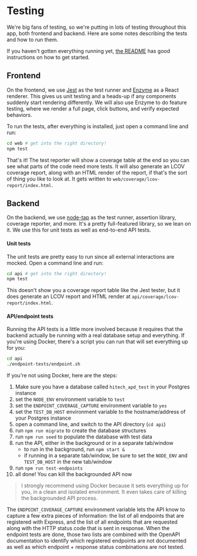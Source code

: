 # Testing

We're big fans of testing, so we're putting in lots of testing throughout this
app, both frontend and backend. Here are some notes describing the tests and
how to run them.

If you haven't gotten everything running yet, [the README](../README.md) has
good instructions on how to get started.

## Frontend

On the frontend, we use [Jest](https://facebook.github.io/jest/) as the test
runner and [Enzyme](http://airbnb.io/enzyme/) as a React renderer. This gives
us unit testing and a heads-up if any components suddenly start rendering
differently. We will also use Enzyme to do feature testing, where we render
a full page, click buttons, and verify expected behaviors.

To run the tests, after everything is installed, just open a command line
and run:

```bash
cd web # get into the right directory!
npm test
```

That's it! The test reporter will show a coverage table at the end so you
can see what parts of the code need more tests. It will also generate an
LCOV coverage report, along with an HTML render of the report, if that's the
sort of thing you like to look at. It gets written to
`web/coverage/lcov-report/index.html`.

## Backend

On the backend, we use [node-tap](http://www.node-tap.org/) as the test runner,
assertion library, coverage reporter, and more. It's a pretty full-featured
library, so we lean on it. We use this for unit tests as well as end-to-end
API tests.

#### Unit tests

The unit tests are pretty easy to run since all external interactions are
mocked. Open a command line and run:

```bash
cd api # get into the right directory!
npm test
```

This doesn't show you a coverage report table like the Jest tester, but it does
generate an LCOV report and HTML render at `api/coverage/lcov-report/index.html`.

#### API/endpoint tests

Running the API tests is a little more involved because it requires that the
backend actually be running with a real database setup and everything. If
you're using Docker, there's a script you can run that will set everything up
for you:

```bash
cd api
./endpoint-tests/endpoint.sh
```

If you're not using Docker, here are the steps:

1. Make sure you have a database called `hitech_apd_test` in your Postgres instance
2. set the `NODE_ENV` environment variable to `test`
3. set the `ENDPOINT_COVERAGE_CAPTURE` environment variable to `yes`
4. set the `TEST_DB_HOST` environment variable to the hostname/address of your Postgres instance
5. open a command line, and switch to the API directory (`cd api`)
6. run `npm run migrate` to create the database structures
7. run `npm run seed` to populate the database with test data
8. run the API, either in the background or in a separate tab/window
   * to run in the background, run `npm start &`
   * if running in a separate tab/window, be sure to set the `NODE_ENV` and `TEST_DB_HOST` in the new tab/window
9. run `npm run test-endpoints`
10. all done! You can kill the backgrounded API now

> I strongly recommend using Docker because it sets everything up for you, in
> a clean and isolated environment. It even takes care of killing the backgrounded
> API process.

The `ENDPOINT_COVERAGE_CAPTURE` environment variable lets the API know to capture
a few extra pieces of information: the list of all endpoints that are registered
with Express, and the list of all endpoints that are requested along with the HTTP
status code that is sent in response. When the endpoint tests are done, those two
lists are combined with the OpenAPI documentation to identify which registered
endpoints are not documented as well as which endpoint + response status combinations
are not tested.
